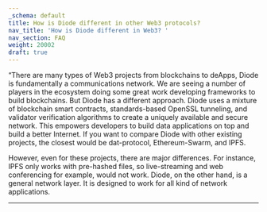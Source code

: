 ```yaml
---
_schema: default
title: How is Diode different in other Web3 protocols?
nav_title: 'How is Diode different in Web3? '
nav_section: FAQ
weight: 20002
draft: true
---
```

“There are many types of Web3 projects from blockchains to deApps, Diode is fundamentally a communications network. We are seeing a number of players in the ecosystem doing some great work developing frameworks to build blockchains. But Diode has a different approach. Diode uses a mixture of blockchain smart contracts, standards-based OpenSSL tunneling, and validator verification algorithms to create a uniquely available and secure network. This empowers developers to build data applications on top and build a better Internet. If you want to compare Diode with other existing projects, the closest would be dat-protocol, Ethereum-Swarm, and IPFS.

However, even for these projects, there are major differences. For instance, IPFS only works with pre-hashed files, so live-streaming and web conferencing for example, would not work. Diode, on the other hand, is a general network layer. It is designed to work for all kind of network applications.

---

&nbsp;